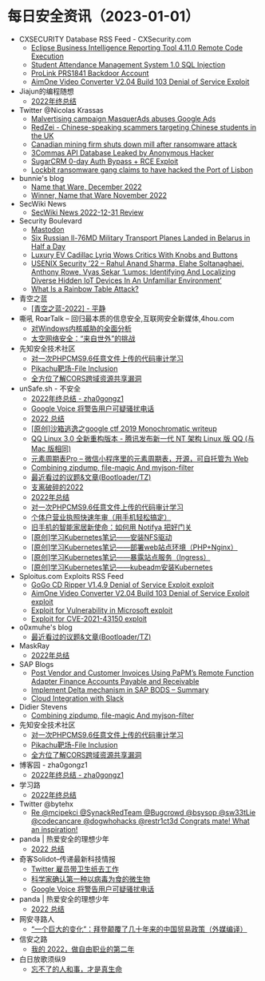 # 每日安全资讯（2023-01-01）

- CXSECURITY Database RSS Feed - CXSecurity.com
  - [Eclipse Business Intelligence Reporting Tool 4.11.0 Remote Code Execution](https://cxsecurity.com/issue/WLB-2022120053)
  - [Student Attendance Management System 1.0 SQL Injection](https://cxsecurity.com/issue/WLB-2022120052)
  - [ProLink PRS1841 Backdoor Account](https://cxsecurity.com/issue/WLB-2022120051)
  - [AimOne Video Converter V2.04 Build 103 Denial of Service Exploit](https://cxsecurity.com/issue/WLB-2022120050)
- Jiajun的编程随想
  - [2022年终总结](https://jiajunhuang.com/articles/2022_12_31-hello_2023.md.html)
- Twitter @Nicolas Krassas
  - [Malvertising campaign MasquerAds abuses Google Ads](https://twitter.com/Dinosn/status/1609281257073950721)
  - [RedZei - Chinese-speaking scammers targeting Chinese students in the UK](https://twitter.com/Dinosn/status/1609086238912380935)
  - [Canadian mining firm shuts down mill after ransomware attack](https://twitter.com/Dinosn/status/1609086055826837504)
  - [3Commas API Database Leaked by Anonymous Hacker](https://twitter.com/Dinosn/status/1609085916387151872)
  - [SugarCRM 0-day Auth Bypass + RCE Exploit](https://twitter.com/Dinosn/status/1609085558927540224)
  - [Lockbit ransomware gang claims to have hacked the Port of Lisbon](https://twitter.com/Dinosn/status/1609085524299640838)
- bunnie's blog
  - [Name that Ware, December 2022](https://www.bunniestudios.com/blog/?p=6645)
  - [Winner, Name that Ware November 2022](https://www.bunniestudios.com/blog/?p=6643)
- SecWiki News
  - [SecWiki News 2022-12-31 Review](http://www.sec-wiki.com/?2022-12-31)
- Security Boulevard
  - [Mastodon](https://securityboulevard.com/2022/12/mastodon/)
  - [Six Russian Il-76MD Military Transport Planes Landed in Belarus in Half a Day](https://securityboulevard.com/2022/12/six-russian-il-76md-military-transport-planes-landed-in-belarus-in-half-a-day/)
  - [Luxury EV Cadillac Lyriq Wows Critics With Knobs and Buttons](https://securityboulevard.com/2022/12/luxury-ev-cadillac-lyriq-wows-critics-with-knobs-and-buttons/)
  - [USENIX Security ’22 – Rahul Anand Sharma, Elahe Soltanaghaei, Anthony Rowe, Vyas Sekar ‘Lumos: Identifying And Localizing Diverse Hidden IoT Devices In An Unfamiliar Environment’](https://securityboulevard.com/2022/12/usenix-security-22-rahul-anand-sharma-elahe-soltanaghaei-anthony-rowe-vyas-sekar-lumos-identifying-and-localizing-diverse-hidden-iot-devices-in-an-unfamiliar-environment/)
  - [What Is a Rainbow Table Attack?](https://securityboulevard.com/2022/12/what-is-a-rainbow-table-attack/)
- 青空之蓝
  - [[青空之蓝-2022] - 平静](https://blog.ixk.me/post/my-2022-year-end-summary)
- 嘶吼 RoarTalk – 回归最本质的信息安全,互联网安全新媒体,4hou.com
  - [对Windows内核威胁的全面分析](https://www.4hou.com/posts/N1v2)
  - [太空网络安全：“来自世外”的挑战](https://www.4hou.com/posts/jJ3y)
- 先知安全技术社区
  - [对一次PHPCMS9.6任意文件上传的代码审计学习](https://xz.aliyun.com/t/12003)
  - [Pikachu靶场-File Inclusion](https://xz.aliyun.com/t/12002)
  - [全方位了解CORS跨域资源共享漏洞](https://xz.aliyun.com/t/12001)
- unSafe.sh - 不安全
  - [2022年终总结 - zha0gongz1](https://buaq.net/go-143624.html)
  - [Google Voice 将警告用户可疑骚扰电话](https://buaq.net/go-143628.html)
  - [2022 总结](https://buaq.net/go-143594.html)
  - [[原创]沙箱逃逸之google ctf 2019 Monochromatic writeup](https://buaq.net/go-143596.html)
  - [QQ Linux 3.0 全新重构版本 - 腾讯发布新一代 NT 架构 Linux 版 QQ (与 Mac 版相同)](https://buaq.net/go-143620.html)
  - [元素周期表Pro – 微信小程序里的元素周期表，开源，可自托管为 Web](https://buaq.net/go-143563.html)
  - [Combining zipdump, file-magic And myjson-filter](https://buaq.net/go-143561.html)
  - [最近看过的议题&文章(Bootloader/TZ)](https://buaq.net/go-143582.html)
  - [支离破碎的2022](https://buaq.net/go-143564.html)
  - [2022年总结](https://buaq.net/go-143420.html)
  - [对一次PHPCMS9.6任意文件上传的代码审计学习](https://buaq.net/go-143630.html)
  - [个体户营业执照快速年审（用手机轻松搞定）](https://buaq.net/go-143555.html)
  - [旧手机的智能家居新使命：如何用 Notifya 把好门关](https://buaq.net/go-143559.html)
  - [[原创]学习Kubernetes笔记——安装NFS驱动](https://buaq.net/go-143568.html)
  - [[原创]学习Kubernetes笔记——部署web站点环境（PHP+Nginx）](https://buaq.net/go-143567.html)
  - [[原创]学习Kubernetes笔记——暴露站点服务（Ingress）](https://buaq.net/go-143565.html)
  - [[原创]学习Kubernetes笔记——kubeadm安装Kubernetes](https://buaq.net/go-143569.html)
- Sploitus.com Exploits RSS Feed
  - [GoGo CD Ripper V1.4.9 Denial of Service Exploit exploit](https://sploitus.com/exploit?id=1337DAY-ID-38133&utm_source=rss&utm_medium=rss)
  - [AimOne Video Converter V2.04 Build 103 Denial of Service Exploit exploit](https://sploitus.com/exploit?id=1337DAY-ID-38132&utm_source=rss&utm_medium=rss)
  - [Exploit for Vulnerability in Microsoft exploit](https://sploitus.com/exploit?id=6CFDB365-FEC6-5145-ABDB-CA9F048264E0&utm_source=rss&utm_medium=rss)
  - [Exploit for CVE-2021-43150 exploit](https://sploitus.com/exploit?id=A2665055-9ED0-5B35-B8A7-4C11C33B65EC&utm_source=rss&utm_medium=rss)
- o0xmuhe's blog
  - [最近看过的议题&文章(Bootloader/TZ)](https://o0xmuhe.github.io/2022/12/31/%E6%9C%80%E8%BF%91%E7%9C%8B%E8%BF%87%E7%9A%84%E8%AE%AE%E9%A2%98-%E6%96%87%E7%AB%A0-Bootloader-TZ/)
- MaskRay
  - [2022年总结](https://maskray.me/blog/2022-12-31-summary)
- SAP Blogs
  - [Post Vendor and Customer Invoices Using PaPM’s Remote Function Adapter Finance Accounts Payable and Receivable](https://blogs.sap.com/2022/12/31/post-vendor-and-customer-invoices-using-papms-remote-function-adapter-finance-accounts-payable-and-receivable/)
  - [Implement Delta mechanism in SAP BODS – Summary](https://blogs.sap.com/2022/12/31/implement-delta-mechanism-in-sap-bods-summary/)
  - [Cloud Integration with Slack](https://blogs.sap.com/2022/12/31/cloud-integration-with-slack/)
- Didier Stevens
  - [Combining zipdump, file-magic And myjson-filter](https://blog.didierstevens.com/2022/12/31/combining-zipdump-file-magic-and-myjson-filter/)
- 先知安全技术社区
  - [对一次PHPCMS9.6任意文件上传的代码审计学习](https://xz.aliyun.com/t/12003)
  - [Pikachu靶场-File Inclusion](https://xz.aliyun.com/t/12002)
  - [全方位了解CORS跨域资源共享漏洞](https://xz.aliyun.com/t/12001)
- 博客园 - zha0gongz1
  - [2022年终总结 - zha0gongz1](https://www.cnblogs.com/H4ck3R-XiX/p/17017613.html)
- 学习路
  - [2022年终总结](https://4ra1n.love/post/2bOMvJTIS/)
- Twitter @bytehx
  - [Re @mcipekci @SynackRedTeam @Bugcrowd @bsysop @sw33tLie @codecancare @dogwhohacks @restr1ct3d Congrats mate! What an inspiration!](https://twitter.com/bytehx343/status/1609095380674949121)
- panda | 热爱安全的理想少年
  - [2022 总结](https://www.cnpanda.net/life/1226.html)
- 奇客Solidot–传递最新科技情报
  - [Twitter 雇员带卫生纸去工作](https://www.solidot.org/story?sid=73779)
  - [科学家确认第一种以病毒为食的微生物](https://www.solidot.org/story?sid=73778)
  - [Google Voice 将警告用户可疑骚扰电话](https://www.solidot.org/story?sid=73777)
- panda | 热爱安全的理想少年
  - [2022 总结](https://blog.cnpanda.net/life/1226.html)
- 网安寻路人
  - [“一个巨大的变化”：拜登颠覆了几十年来的中国贸易政策（外媒编译）](https://mp.weixin.qq.com/s?__biz=MzIxODM0NDU4MQ==&mid=2247497871&idx=1&sn=4764c3d829f600b46ef13fb7fa178b1b&chksm=97e94565a09ecc73263df2524ceb48cb2028a3edbfbdd461089d3ecb6ec6daf14d8fad6ad471&scene=58&subscene=0#rd)
- 信安之路
  - [我的 2022，做自由职业的第二年](https://mp.weixin.qq.com/s?__biz=MzI5MDQ2NjExOQ==&mid=2247498344&idx=1&sn=6a57fa8f67fd1d36af7976cc6da98c07&chksm=ec1dca40db6a4356ad2b72a7bab25ac9535b2b86c7f6f7922f76ecc9ef3ec447a4a401429863&scene=58&subscene=0#rd)
- 白日放歌须纵9
  - [忘不了的人和事，才是真生命](https://mp.weixin.qq.com/s?__biz=MzIzNjAyODE0NQ==&mid=2247483931&idx=1&sn=cfd2112f1aae4ed538d6158911230142&chksm=e8df6b85dfa8e29334b9eefb98dac1377dd2bfdb3e07d55770624969e8ca4965b7afe94ddbc1&scene=58&subscene=0#rd)
